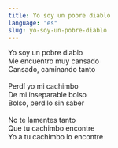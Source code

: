 ```yaml
---
title: Yo soy un pobre diablo
language: "es"
slug: yo-soy-un-pobre-diablo
---
```

Yo soy un pobre diablo   
Me encuentro muy cansado   
Cansado, caminando tanto   
&nbsp;   
Perdí yo mi cachimbo   
De mi inseparable bolso   
Bolso, perdilo sin saber   
&nbsp;   
No te lamentes tanto   
Que tu cachimbo encontre   
Yo a tu cachimbo lo encontre   
